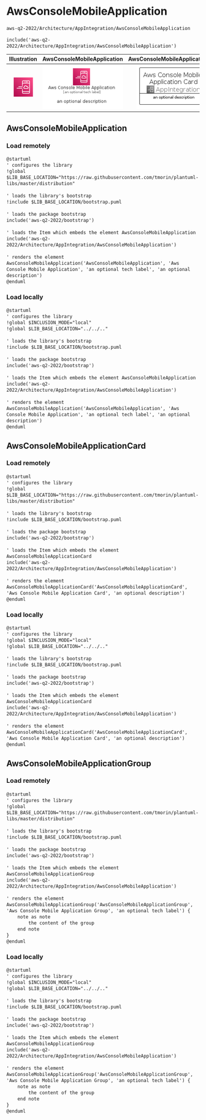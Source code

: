 # AwsConsoleMobileApplication


```text
aws-q2-2022/Architecture/AppIntegration/AwsConsoleMobileApplication
```

```text
include('aws-q2-2022/Architecture/AppIntegration/AwsConsoleMobileApplication')
```



| Illustration | AwsConsoleMobileApplication | AwsConsoleMobileApplicationCard | AwsConsoleMobileApplicationGroup |
| :---: | :---: | :---: | :---: |
| ![illustration for Illustration](../../../aws-q2-2022/Architecture/AppIntegration/AwsConsoleMobileApplication.png) | ![illustration for AwsConsoleMobileApplication](../../../aws-q2-2022/Architecture/AppIntegration/AwsConsoleMobileApplication.Local.png) | ![illustration for AwsConsoleMobileApplicationCard](../../../aws-q2-2022/Architecture/AppIntegration/AwsConsoleMobileApplicationCard.Local.png) | ![illustration for AwsConsoleMobileApplicationGroup](../../../aws-q2-2022/Architecture/AppIntegration/AwsConsoleMobileApplicationGroup.Local.png) |




## AwsConsoleMobileApplication

### Load remotely
```plantuml
@startuml
' configures the library
!global $LIB_BASE_LOCATION="https://raw.githubusercontent.com/tmorin/plantuml-libs/master/distribution"

' loads the library's bootstrap
!include $LIB_BASE_LOCATION/bootstrap.puml

' loads the package bootstrap
include('aws-q2-2022/bootstrap')

' loads the Item which embeds the element AwsConsoleMobileApplication
include('aws-q2-2022/Architecture/AppIntegration/AwsConsoleMobileApplication')

' renders the element
AwsConsoleMobileApplication('AwsConsoleMobileApplication', 'Aws Console Mobile Application', 'an optional tech label', 'an optional description')
@enduml
```

### Load locally
```plantuml
@startuml
' configures the library
!global $INCLUSION_MODE="local"
!global $LIB_BASE_LOCATION="../../.."

' loads the library's bootstrap
!include $LIB_BASE_LOCATION/bootstrap.puml

' loads the package bootstrap
include('aws-q2-2022/bootstrap')

' loads the Item which embeds the element AwsConsoleMobileApplication
include('aws-q2-2022/Architecture/AppIntegration/AwsConsoleMobileApplication')

' renders the element
AwsConsoleMobileApplication('AwsConsoleMobileApplication', 'Aws Console Mobile Application', 'an optional tech label', 'an optional description')
@enduml
```

## AwsConsoleMobileApplicationCard

### Load remotely
```plantuml
@startuml
' configures the library
!global $LIB_BASE_LOCATION="https://raw.githubusercontent.com/tmorin/plantuml-libs/master/distribution"

' loads the library's bootstrap
!include $LIB_BASE_LOCATION/bootstrap.puml

' loads the package bootstrap
include('aws-q2-2022/bootstrap')

' loads the Item which embeds the element AwsConsoleMobileApplicationCard
include('aws-q2-2022/Architecture/AppIntegration/AwsConsoleMobileApplication')

' renders the element
AwsConsoleMobileApplicationCard('AwsConsoleMobileApplicationCard', 'Aws Console Mobile Application Card', 'an optional description')
@enduml
```

### Load locally
```plantuml
@startuml
' configures the library
!global $INCLUSION_MODE="local"
!global $LIB_BASE_LOCATION="../../.."

' loads the library's bootstrap
!include $LIB_BASE_LOCATION/bootstrap.puml

' loads the package bootstrap
include('aws-q2-2022/bootstrap')

' loads the Item which embeds the element AwsConsoleMobileApplicationCard
include('aws-q2-2022/Architecture/AppIntegration/AwsConsoleMobileApplication')

' renders the element
AwsConsoleMobileApplicationCard('AwsConsoleMobileApplicationCard', 'Aws Console Mobile Application Card', 'an optional description')
@enduml
```

## AwsConsoleMobileApplicationGroup

### Load remotely
```plantuml
@startuml
' configures the library
!global $LIB_BASE_LOCATION="https://raw.githubusercontent.com/tmorin/plantuml-libs/master/distribution"

' loads the library's bootstrap
!include $LIB_BASE_LOCATION/bootstrap.puml

' loads the package bootstrap
include('aws-q2-2022/bootstrap')

' loads the Item which embeds the element AwsConsoleMobileApplicationGroup
include('aws-q2-2022/Architecture/AppIntegration/AwsConsoleMobileApplication')

' renders the element
AwsConsoleMobileApplicationGroup('AwsConsoleMobileApplicationGroup', 'Aws Console Mobile Application Group', 'an optional tech label') {
    note as note
        the content of the group
    end note
}
@enduml
```

### Load locally
```plantuml
@startuml
' configures the library
!global $INCLUSION_MODE="local"
!global $LIB_BASE_LOCATION="../../.."

' loads the library's bootstrap
!include $LIB_BASE_LOCATION/bootstrap.puml

' loads the package bootstrap
include('aws-q2-2022/bootstrap')

' loads the Item which embeds the element AwsConsoleMobileApplicationGroup
include('aws-q2-2022/Architecture/AppIntegration/AwsConsoleMobileApplication')

' renders the element
AwsConsoleMobileApplicationGroup('AwsConsoleMobileApplicationGroup', 'Aws Console Mobile Application Group', 'an optional tech label') {
    note as note
        the content of the group
    end note
}
@enduml
```

